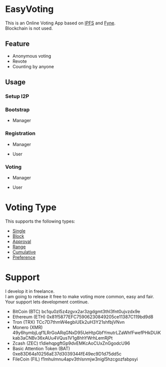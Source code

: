 # EasyVoting
This is an Online Voting App based on [IPFS](https://ipfs.io/) and [Fyne](https://fyne.io/).<br>
Blockchain is not used.<br>

## Feature
* Anonymous voting  
* Revote  
* Counting by anyone  


## Usage
### Setup I2P

### Bootstrap
- Manager
### Registration
- Manager

- User

### Voting
- Manager

- User


# Voting Type
This supports the following types:  
* [Single](https://en.wikipedia.org/wiki/Single_transferable_vote)  
* [Block](https://en.wikipedia.org/wiki/Multiple_non-transferable_vote)  
* [Approval](https://en.wikipedia.org/wiki/Approval_voting)  
* [Range](https://en.wikipedia.org/wiki/Score_voting)  
* [Cumulative](https://en.wikipedia.org/wiki/Cumulative_voting)  
* [Preference](https://en.wikipedia.org/wiki/Ranked_voting)  

# Support
I develop it in freelance.<br>
I am going to release it free to make voting more common, easy and fair.<br>
Your support lets development continue.<br>

- BitCoin (BTC)
bc1qu0zl5z4zgvx2ar3zgdgmt3thl3fnt0ujvzdx9e
- Ethereum (ETH)
0x81f5877EFC75906230849205ce11387C119bd9d8
- Tron (TRX)
TCc7D7thmW4egbiUEk2uH3Y21shfbjVNvn
- Monero (XMR)
49y6hymbjLqf1LRrGoARqGNxD95UeHtpGbfYmutrLZaWhfFwefPHkDUiKkab3aCNBv36xAUu4VQus1V1g8hhYWrhLemRjPt
- Zcash (ZEC)
t1diehqpgftGp9dvEMKcAoCUxZnGgodcU96
- Basic Attention Token (BAT)
0xe83D64a10256aE37d3039344fE49ec9D1d75dd5c
- FileCoin (FIL)
f1mhulmnu4apv3thlsnmjw3nigl5hzcgozfabpsyi
